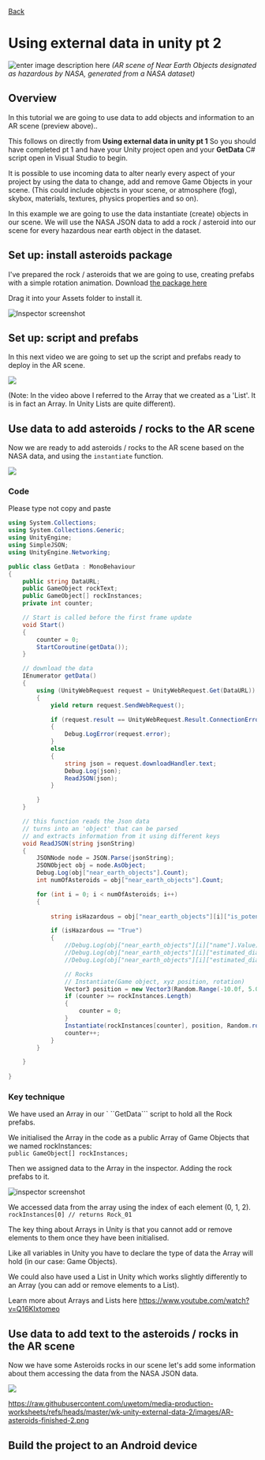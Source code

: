 [Back](https://uwetom.github.io/media-production-worksheets)

# Using external data in unity pt 2

![enter image description here](https://raw.githubusercontent.com/uwetom/media-production-worksheets/refs/heads/master/wk-unity-external-data-2/images/asteroids.gif)
*(AR scene of Near Earth Objects designated as hazardous by NASA, generated from a NASA dataset)*

## Overview
In this tutorial we are going to use  data to add objects and information to an AR scene (preview above)..

This follows on directly from **Using external data in unity pt 1** So you should have completed pt 1 and have your Unity project open and your **GetData** C# script open in Visual Studio to begin.

It is possible to use incoming data to alter nearly every aspect of  your project by using the data to change, add and remove  Game Objects in your scene. (This could include objects in your scene, or atmosphere (fog), skybox, materials, textures, physics properties and so on). 

In this example we are going to use the data instantiate (create) objects in our scene. We will use the NASA JSON data to add a rock / asteroid into our scene for every hazardous near earth object in the dataset.

## Set up: install asteroids package

I've prepared the rock / asteroids that we are going to use, creating prefabs with a simple rotation animation. Download [the package here](https://github.com/uwetom/media-production-worksheets/raw/refs/heads/master/wk-unity-external-data-2/Asteroids.unitypackage) 

Drag it into your Assets folder to install it.

![Inspector screenshot](https://raw.githubusercontent.com/uwetom/media-production-worksheets/refs/heads/master/wk-unity-external-data-2/images/install-rocks.png)

## Set up: script and prefabs
In this next video we are going to set up the script and prefabs ready to deploy in the AR scene.

[<img src="https://raw.githubusercontent.com/uwetom/media-production-worksheets/refs/heads/master/wk-unity-external-data-2/images/edit-prefab-video.png">](https://uwe.cloud.panopto.eu/Panopto/Pages/Viewer.aspx?id=18c829c7-389e-48d9-8617-b28701019986)

(Note: In the video above  I referred to the Array that we created as a 'List'. It is in fact an Array. In Unity Lists are quite different).

## Use data to add asteroids / rocks to the AR scene
Now we are ready to add asteroids / rocks to the AR scene based on the NASA data, and using the ```instantiate``` function.

[<img src="https://raw.githubusercontent.com/uwetom/media-production-worksheets/refs/heads/master/wk-unity-external-data-2/images/add-rocks.png">](https://uwe.cloud.panopto.eu/Panopto/Pages/Viewer.aspx?id=de75c10d-37ff-4556-955e-b28900b87d0c)

### Code

Please type not copy and paste
```C#
using System.Collections;
using System.Collections.Generic;
using UnityEngine;
using SimpleJSON;
using UnityEngine.Networking;

public class GetData : MonoBehaviour
{
    public string DataURL;
    public GameObject rockText;
    public GameObject[] rockInstances;
    private int counter;

    // Start is called before the first frame update
    void Start()
    {
        counter = 0;
        StartCoroutine(getData());
    }

    // download the data 
    IEnumerator getData()
    {
        using (UnityWebRequest request = UnityWebRequest.Get(DataURL))
        {
            yield return request.SendWebRequest();

            if (request.result == UnityWebRequest.Result.ConnectionError)
            {
                Debug.LogError(request.error);
            }
            else
            {
                string json = request.downloadHandler.text;
                Debug.Log(json);
                ReadJSON(json);
            }

        }
    }

    // this function reads the Json data
    // turns into an 'object' that can be parsed
    // and extracts information from it using different keys
    void ReadJSON(string jsonString)
    {
        JSONNode node = JSON.Parse(jsonString);
        JSONObject obj = node.AsObject;
        Debug.Log(obj["near_earth_objects"].Count);
        int numOfAsteroids = obj["near_earth_objects"].Count;

        for (int i = 0; i < numOfAsteroids; i++)
        {
            
            string isHazardous = obj["near_earth_objects"][i]["is_potentially_hazardous_asteroid"].Value;

            if (isHazardous == "True")
            {
                //Debug.Log(obj["near_earth_objects"][i]["name"].Value);
                //Debug.Log(obj["near_earth_objects"][i]["estimated_diameter"]["kilometers"]["estimated_diameter_min"].Value);
                //Debug.Log(obj["near_earth_objects"][i]["estimated_diameter"]["kilometers"]["estimated_diameter_max"].Value);

                // Rocks
                // Instantiate(Game object, xyz position, rotation)
                Vector3 position = new Vector3(Random.Range(-10.0f, 5.0f), Random.Range(0f, 10.0f), Random.Range(2.0f, 10.0f));
                if (counter >= rockInstances.Length)
                {
                    counter = 0;
                }
                Instantiate(rockInstances[counter], position, Random.rotation);
                counter++;
            }
        }

    }
    
}
```


### Key technique
We have used an Array in our `
``GetData``` script to hold all the Rock prefabs.

We initialised the Array in the code as a public Array of Game Objects that we named rockInstances:   
```public GameObject[] rockInstances;```   

Then we assigned data to the Array in the inspector. Adding the rock prefabs to it.   

![inspector screenshot](https://raw.githubusercontent.com/uwetom/media-production-worksheets/refs/heads/master/wk-unity-external-data-2/images/assign-array.png)

We accessed data from the array using the index of each element (0, 1, 2).   
```rockInstances[0] // returns Rock_01```

The key thing about Arrays in Unity is that you cannot add or remove elements to them once they have been initialised.

Like all variables in Unity you have to declare the type of data the Array will hold (in our case: Game Objects).

We could also have used a List in Unity which works slightly differently to an Array (you can add or remove elements to a List).

Learn more about Arrays and Lists here
https://www.youtube.com/watch?v=Q16KIxtomeo

## Use data to add text to the asteroids / rocks in the AR scene

Now we have some Asteroids rocks in our scene let's add some information about them accessing the data from the NASA JSON data.

[<img src="https://raw.githubusercontent.com/uwetom/media-production-worksheets/refs/heads/master/wk-unity-external-data-2/images/AR-asteroids-finished-2.png">](https://uwe.cloud.panopto.eu/Panopto/Pages/Viewer.aspx?id=81b2075b-22d1-4719-9e27-b28e01678c96)

https://raw.githubusercontent.com/uwetom/media-production-worksheets/refs/heads/master/wk-unity-external-data-2/images/AR-asteroids-finished-2.png

## Build the project to an Android device
<!--stackedit_data:
eyJoaXN0b3J5IjpbLTIwNDE5NDk4NjQsOTkwNTg3MjY3LDE5Mz
E5MTE5MTAsLTU1ODc0NTYyMywtMTAxNDgxMDQ1LDQ2MTkyNDM2
OCw3ODIwNjQ0MDcsLTQ1MTE1MTg3OCw4ODYyNjg4MzgsNjgwNT
czMCwtODA2MjM2NjQwLC0xODYxNzMyNDE0LC00NzA3ODkyOCwt
NDg4NDI1MTk0LC0yMjcxODg2NjMsLTEyMjA3NzQzNTcsNzQyOD
Y3OTUzLDk3ODk0MzMyMCw3MjUyODI0MDQsLTg5NDM0Mjc1NF19

-->